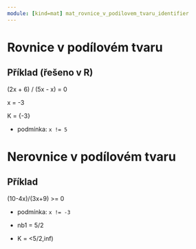 ```yaml
---
module: [kind=mat] mat_rovnice_v_podilovem_tvaru_identifier
---
```


# Rovnice v podílovém tvaru

## Příklad (řešeno v R)
(2x + 6) / (5x - x) = 0

x = -3

K = {-3}

- podmínka:
`x != 5`

# Nerovnice v podílovém tvaru
## Příklad

(10-4x)/(3x+9) >= 0

- podmínka: `x != -3`

- nb1 = 5/2
- K = <5/2,inf)